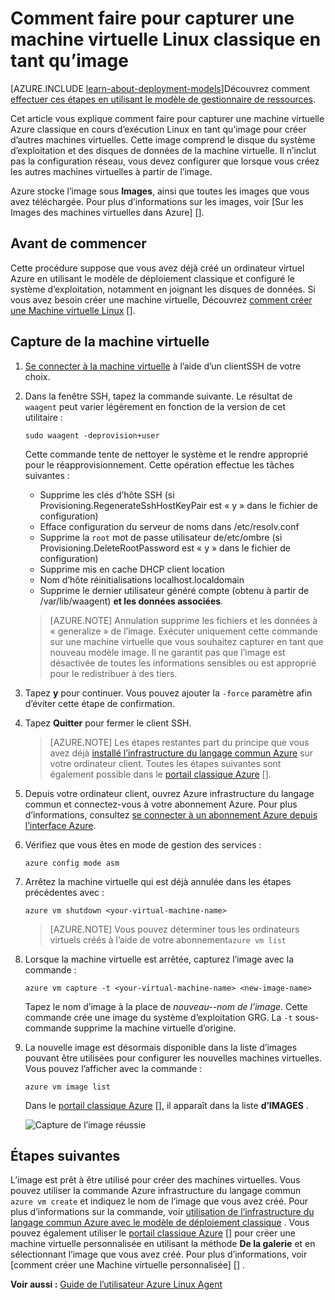 <properties
    pageTitle="Capturer une image d’un Linux VM | Microsoft Azure"
    description="Découvrez comment faire pour capturer une image d’une basé sur Linux Azure machine virtuelle () créée avec le modèle de déploiement classique."
    services="virtual-machines-linux"
    documentationCenter=""
    authors="iainfoulds"
    manager="timlt"
    editor="tysonn"
    tags="azure-service-management"/>

<tags
    ms.service="virtual-machines-linux"
    ms.workload="infrastructure-services"
    ms.tgt_pltfrm="vm-linux"
    ms.devlang="na"
    ms.topic="article"
    ms.date="08/31/2016"
    ms.author="iainfou"/>


# <a name="how-to-capture-a-classic-linux-virtual-machine-as-an-image"></a>Comment faire pour capturer une machine virtuelle Linux classique en tant qu’image

[AZURE.INCLUDE [learn-about-deployment-models](../../includes/learn-about-deployment-models-classic-include.md)]Découvrez comment [effectuer ces étapes en utilisant le modèle de gestionnaire de ressources](virtual-machines-linux-capture-image.md).

Cet article vous explique comment faire pour capturer une machine virtuelle Azure classique en cours d’exécution Linux en tant qu’image pour créer d’autres machines virtuelles. Cette image comprend le disque du système d’exploitation et des disques de données de la machine virtuelle. Il n’inclut pas la configuration réseau, vous devez configurer que lorsque vous créez les autres machines virtuelles à partir de l’image.

Azure stocke l’image sous **Images**, ainsi que toutes les images que vous avez téléchargée. Pour plus d’informations sur les images, voir [Sur les Images des machines virtuelles dans Azure] [].

## <a name="before-you-begin"></a>Avant de commencer

Cette procédure suppose que vous avez déjà créé un ordinateur virtuel Azure en utilisant le modèle de déploiement classique et configuré le système d’exploitation, notamment en joignant les disques de données. Si vous avez besoin créer une machine virtuelle, Découvrez [comment créer une Machine virtuelle Linux] [].


## <a name="capture-the-virtual-machine"></a>Capture de la machine virtuelle

1. [Se connecter à la machine virtuelle](virtual-machines-linux-mac-create-ssh-keys.md) à l’aide d’un clientSSH de votre choix.

2. Dans la fenêtre SSH, tapez la commande suivante. Le résultat de `waagent` peut varier légèrement en fonction de la version de cet utilitaire :

    `sudo waagent -deprovision+user`

    Cette commande tente de nettoyer le système et le rendre approprié pour le réapprovisionnement. Cette opération effectue les tâches suivantes :

    - Supprime les clés d’hôte SSH (si Provisioning.RegenerateSshHostKeyPair est « y » dans le fichier de configuration)
    - Efface configuration du serveur de noms dans /etc/resolv.conf
    - Supprime la `root` mot de passe utilisateur de/etc/ombre (si Provisioning.DeleteRootPassword est « y » dans le fichier de configuration)
    - Supprime mis en cache DHCP client location
    - Nom d’hôte réinitialisations localhost.localdomain
    - Supprime le dernier utilisateur généré compte (obtenu à partir de /var/lib/waagent) **et les données associées**.

    >[AZURE.NOTE] Annulation supprime les fichiers et les données à « generalize » de l’image. Exécuter uniquement cette commande sur une machine virtuelle que vous souhaitez capturer en tant que nouveau modèle image. Il ne garantit pas que l’image est désactivée de toutes les informations sensibles ou est approprié pour le redistribuer à des tiers.


3. Tapez **y** pour continuer. Vous pouvez ajouter la `-force` paramètre afin d’éviter cette étape de confirmation.

4. Tapez **Quitter** pour fermer le client SSH.

    >[AZURE.NOTE] Les étapes restantes part du principe que vous avez déjà [installé l’infrastructure du langage commun Azure](../xplat-cli-install.md) sur votre ordinateur client. Toutes les étapes suivantes sont également possible dans le [portail classique Azure] [].

5. Depuis votre ordinateur client, ouvrez Azure infrastructure du langage commun et connectez-vous à votre abonnement Azure. Pour plus d’informations, consultez [se connecter à un abonnement Azure depuis l’interface Azure](../xplat-cli-connect.md).

6. Vérifiez que vous êtes en mode de gestion des services :

    `azure config mode asm`

7. Arrêtez la machine virtuelle qui est déjà annulée dans les étapes précédentes avec :

    `azure vm shutdown <your-virtual-machine-name>`

    >[AZURE.NOTE] Vous pouvez déterminer tous les ordinateurs virtuels créés à l’aide de votre abonnement`azure vm list`

8. Lorsque la machine virtuelle est arrêtée, capturez l’image avec la commande :

    `azure vm capture -t <your-virtual-machine-name> <new-image-name>`

    Tapez le nom d’image à la place de _nouveau--nom de l’image_. Cette commande crée une image du système d’exploitation GRG. La `-t` sous-commande supprime la machine virtuelle d’origine.

9.  La nouvelle image est désormais disponible dans la liste d’images pouvant être utilisées pour configurer les nouvelles machines virtuelles. Vous pouvez l’afficher avec la commande :

    `azure vm image list`

    Dans le [portail classique Azure] [], il apparaît dans la liste **d’IMAGES** .

    ![Capture de l’image réussie](./media/virtual-machines-linux-classic-capture-image/VMCapturedImageAvailable.png)


## <a name="next-steps"></a>Étapes suivantes
L’image est prêt à être utilisé pour créer des machines virtuelles. Vous pouvez utiliser la commande Azure infrastructure du langage commun `azure vm create` et indiquez le nom de l’image que vous avez créé. Pour plus d’informations sur la commande, voir [utilisation de l’infrastructure du langage commun Azure avec le modèle de déploiement classique](../virtual-machines-command-line-tools.md) . Vous pouvez également utiliser le [portail classique Azure] [] pour créer une machine virtuelle personnalisée en utilisant la méthode **De la galerie** et en sélectionnant l’image que vous avez créé. Pour plus d’informations, voir [comment créer une Machine virtuelle personnalisée] [] .

**Voir aussi :** [Guide de l’utilisateur Azure Linux Agent](virtual-machines-linux-agent-user-guide.md)

[Portail classique Azure]: http://manage.windowsazure.com
[À propos des Images de Machine virtuelle dans Azure]: virtual-machines-linux-classic-about-images.md
[Comment créer une Machine virtuelle personnalisé]: virtual-machines-linux-classic-create-custom.md
[How to Attach a Data Disk to a Virtual Machine]: virtual-machines-windows-classic-attach-disk.md
[Comment créer une Machine virtuelle Linux]: virtual-machines-linux-classic-create-custom.md

